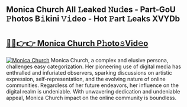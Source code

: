 ## Monica Church All 𝙻eaked 𝙽u𝚍es - Part-GoU 𝙿hotos B𝚒kini 𝚅𝚒deo - Hot 𝙿art 𝙻eaks XVYDb

# <h2><a href="http://ld64t1u.urlbe.top/?page=Monica+Church">🔗🔗👉👉 Monica Church P𝚑oto𝚜Vid𝚎o</a></h2>

[![Monica Church](https://i.imgur.com/eBuTRDB.gif)](http://ld64t1u.urlbe.top/?page=Monica+Church)
Monica Church, a complex and elusive persona, challenges easy categorization. Her pioneering use of digital media has enthralled and infuriated observers, sparking discussions on artistic expression, self-representation, and the evolving nature of online communities. Regardless of her future endeavors, her influence on the digital realm is undeniable. With unwavering dedication and undeniable appeal, Monica Church impact on the online community is boundless.
